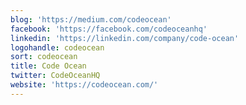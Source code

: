 ```yaml
---
blog: 'https://medium.com/codeocean'
facebook: 'https://facebook.com/codeoceanhq'
linkedin: 'https://linkedin.com/company/code-ocean'
logohandle: codeocean
sort: codeocean
title: Code Ocean
twitter: CodeOceanHQ
website: 'https://codeocean.com/'
---
```

